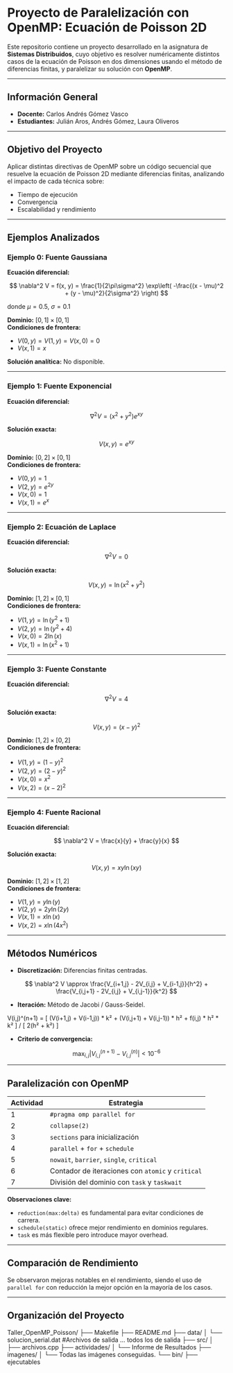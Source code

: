 # Proyecto de Paralelización con OpenMP: Ecuación de Poisson 2D

Este repositorio contiene un proyecto desarrollado en la asignatura de **Sistemas Distribuidos**, cuyo objetivo es resolver numéricamente distintos casos de la ecuación de Poisson en dos dimensiones usando el método de diferencias finitas, y paralelizar su solución con **OpenMP**.

---

## Información General

- **Docente:** Carlos Andrés Gómez Vasco  
- **Estudiantes:** Julián Aros, Andrés Gómez, Laura Oliveros  

---

## Objetivo del Proyecto

Aplicar distintas directivas de OpenMP sobre un código secuencial que resuelve la ecuación de Poisson 2D mediante diferencias finitas, analizando el impacto de cada técnica sobre:

- Tiempo de ejecución  
- Convergencia  
- Escalabilidad y rendimiento  

---

## Ejemplos Analizados

### Ejemplo 0: Fuente Gaussiana

**Ecuación diferencial:**

$$
\nabla^2 V = f(x, y) = \frac{1}{2\pi\sigma^2} \exp\left( -\frac{(x - \mu)^2 + (y - \mu)^2}{2\sigma^2} \right)
$$

donde $\mu = 0.5$, $\sigma = 0.1$

**Dominio:** $[0, 1] \times [0, 1]$  
**Condiciones de frontera:**  
- $V(0, y) = V(1, y) = V(x, 0) = 0$  
- $V(x, 1) = x$

**Solución analítica:** No disponible.

---

### Ejemplo 1: Fuente Exponencial

**Ecuación diferencial:**

$$
\nabla^2 V = (x^2 + y^2)e^{xy}
$$

**Solución exacta:**

$$
V(x, y) = e^{xy}
$$

**Dominio:** $[0, 2] \times [0, 1]$  
**Condiciones de frontera:**
- $V(0, y) = 1$  
- $V(2, y) = e^{2y}$  
- $V(x, 0) = 1$  
- $V(x, 1) = e^x$

---

### Ejemplo 2: Ecuación de Laplace

**Ecuación diferencial:**

$$
\nabla^2 V = 0
$$

**Solución exacta:**

$$
V(x, y) = \ln(x^2 + y^2)
$$

**Dominio:** $[1, 2] \times [0, 1]$  
**Condiciones de frontera:**
- $V(1, y) = \ln(y^2 + 1)$  
- $V(2, y) = \ln(y^2 + 4)$  
- $V(x, 0) = 2\ln(x)$  
- $V(x, 1) = \ln(x^2 + 1)$

---

### Ejemplo 3: Fuente Constante

**Ecuación diferencial:**

$$
\nabla^2 V = 4
$$

**Solución exacta:**

$$
V(x, y) = (x - y)^2
$$

**Dominio:** $[1, 2] \times [0, 2]$  
**Condiciones de frontera:**
- $V(1, y) = (1 - y)^2$  
- $V(2, y) = (2 - y)^2$  
- $V(x, 0) = x^2$  
- $V(x, 2) = (x - 2)^2$

---

### Ejemplo 4: Fuente Racional

**Ecuación diferencial:**

$$
\nabla^2 V = \frac{x}{y} + \frac{y}{x}
$$

**Solución exacta:**

$$
V(x, y) = xy \ln(xy)
$$

**Dominio:** $[1, 2] \times [1, 2]$  
**Condiciones de frontera:**
- $V(1, y) = y\ln(y)$  
- $V(2, y) = 2y\ln(2y)$  
- $V(x, 1) = x\ln(x)$  
- $V(x, 2) = x\ln(4x^2)$

---

## Métodos Numéricos

- **Discretización:** Diferencias finitas centradas.

$$
\nabla^2 V \approx \frac{V_{i+1,j} - 2V_{i,j} + V_{i-1,j}}{h^2} + \frac{V_{i,j+1} - 2V_{i,j} + V_{i,j-1}}{k^2}
$$

- **Iteración:** Método de Jacobi / Gauss-Seidel.

V(i,j)^(n+1) = [ (V(i+1,j) + V(i-1,j)) * k² + (V(i,j+1) + V(i,j-1)) * h² + f(i,j) * h² * k² ] / [ 2(h² + k²) ]



- **Criterio de convergencia:**

$$
\max_{i,j} |V^{(n+1)}_{i,j} - V^{(n)}_{i,j}| < 10^{-6}
$$

---

## Paralelización con OpenMP

| Actividad | Estrategia                             |
|----------|----------------------------------------|
| 1        | `#pragma omp parallel for`             |
| 2        | `collapse(2)`                          |
| 3        | `sections` para inicialización         |
| 4        | `parallel` + `for` + `schedule`        |
| 5        | `nowait`, `barrier`, `single`, `critical` |
| 6        | Contador de iteraciones con `atomic` y `critical` |
| 7        | División del dominio con `task` y `taskwait` |

**Observaciones clave:**

- `reduction(max:delta)` es fundamental para evitar condiciones de carrera.
- `schedule(static)` ofrece mejor rendimiento en dominios regulares.
- `task` es más flexible pero introduce mayor overhead.

---

## Comparación de Rendimiento

Se observaron mejoras notables en el rendimiento, siendo el uso de `parallel for` con reducción la mejor opción en la mayoría de los casos.

---
## Organización del Proyecto

Taller_OpenMP_Poisson/
├── Makefile
├── README.md
├── data/
│   └── solucion_serial.dat #Archivos de salida … todos los de salida
├── src/
│   ├── archivos.cpp 
├── actividades/
│   └── Informe de Resultados
├── imagenes/
│ 	  └── Todas las imágenes conseguidas.
└── bin/
    ├── ejecutables

